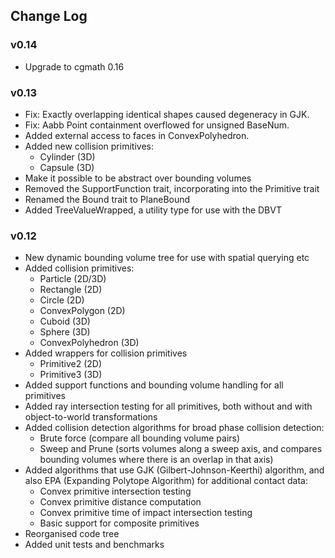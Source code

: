 ## Change Log

### v0.14
  - Upgrade to cgmath 0.16

### v0.13
  - Fix: Exactly overlapping identical shapes caused degeneracy in GJK.
  - Fix: Aabb Point containment overflowed for unsigned BaseNum.
  - Added external access to faces in ConvexPolyhedron.
  - Added new collision primitives:
    * Cylinder (3D)
    * Capsule (3D)
  - Make it possible to be abstract over bounding volumes
  - Removed the SupportFunction trait, incorporating into the Primitive trait
  - Renamed the Bound trait to PlaneBound
  - Added TreeValueWrapped, a utility type for use with the DBVT   

### v0.12 
  - New dynamic bounding volume tree for use with spatial querying etc
  - Added collision primitives:
    * Particle (2D/3D)
    * Rectangle (2D)
    * Circle (2D)
    * ConvexPolygon (2D)
    * Cuboid (3D)
    * Sphere (3D)
    * ConvexPolyhedron (3D)
  - Added wrappers for collision primitives
    * Primitive2 (2D)
    * Primitive3 (3D)
  - Added support functions and bounding volume handling for all primitives
  - Added ray intersection testing for all primitives, both without and with object-to-world transformations
  - Added collision detection algorithms for broad phase collision detection:
    * Brute force (compare all bounding volume pairs)
    * Sweep and Prune (sorts volumes along a sweep axis, and compares bounding volumes where there is an overlap in that 
      axis)
  - Added algorithms that use GJK (Gilbert-Johnson-Keerthi) algorithm, and also EPA (Expanding Polytope Algorithm) for 
    additional contact data:
    * Convex primitive intersection testing
    * Convex primitive distance computation
    * Convex primitive time of impact intersection testing
    * Basic support for composite primitives
  - Reorganised code tree
  - Added unit tests and benchmarks 
